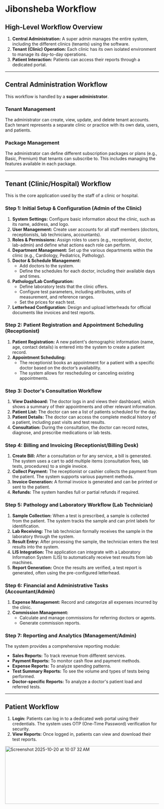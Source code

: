 # Jibonsheba Workflow

## High-Level Workflow Overview

1.  **Central Administration:** A super admin manages the entire system, including the different clinics (tenants) using the software.
2.  **Tenant (Clinic) Operation:** Each clinic has its own isolated environment to manage its day-to-day operations.
3.  **Patient Interaction:** Patients can access their reports through a dedicated portal.

---

## Central Administration Workflow

This workflow is handled by a **super administrator**.

### Tenant Management
The administrator can create, view, update, and delete tenant accounts. Each tenant represents a separate clinic or practice with its own data, users, and patients.

### Package Management
The administrator can define different subscription packages or plans (e.g., Basic, Premium) that tenants can subscribe to. This includes managing the features available in each package.

---

## Tenant (Clinic/Hospital) Workflow

This is the core application used by the staff of a clinic or hospital.

### Step 1: Initial Setup & Configuration (Admin of the Clinic)
1.  **System Settings:** Configure basic information about the clinic, such as its name, address, and logo.
2.  **User Management:** Create user accounts for all staff members (doctors, receptionists, lab technicians, accountants).
3.  **Roles & Permissions:** Assign roles to users (e.g., receptionist, doctor, lab-admin) and define what actions each role can perform.
4.  **Department Management:** Set up the various departments within the clinic (e.g., Cardiology, Pediatrics, Pathology).
5.  **Doctor & Schedule Management:**
    *   Add doctors to the system.
    *   Define the schedules for each doctor, including their available days and times.
6.  **Pathology/Lab Configuration:**
    *   Define laboratory tests that the clinic offers.
    *   Configure test parameters, including attributes, units of measurement, and reference ranges.
    *   Set the prices for each test.
7.  **Letterhead Configuration:** Design and upload letterheads for official documents like invoices and test reports.

### Step 2: Patient Registration and Appointment Scheduling (Receptionist)
1.  **Patient Registration:** A new patient's demographic information (name, age, contact details) is entered into the system to create a patient record.
2.  **Appointment Scheduling:**
    *   The receptionist books an appointment for a patient with a specific doctor based on the doctor’s availability.
    *   The system allows for rescheduling or canceling existing appointments.

### Step 3: Doctor's Consultation Workflow
1.  **View Dashboard:** The doctor logs in and views their dashboard, which shows a summary of their appointments and other relevant information.
2.  **Patient List:** The doctor can see a list of patients scheduled for the day.
3.  **Patient Details:** The doctor can access the complete medical history of a patient, including past visits and test results.
4.  **Consultation:** During the consultation, the doctor can record notes, diagnose, and prescribe medications or lab tests.

### Step 4: Billing and Invoicing (Receptionist/Billing Desk)
1.  **Create Bill:** After a consultation or for any service, a bill is generated. The system uses a cart to add multiple items (consultation fees, lab tests, procedures) to a single invoice.
2.  **Collect Payment:** The receptionist or cashier collects the payment from the patient. The system supports various payment methods.
3.  **Invoice Generation:** A formal invoice is generated and can be printed or sent to the patient.
4.  **Refunds:** The system handles full or partial refunds if required.

### Step 5: Pathology and Laboratory Workflow (Lab Technician)
1.  **Sample Collection:** When a test is prescribed, a sample is collected from the patient. The system tracks the sample and can print labels for identification.
2.  **Lab Receiving:** The lab technician formally receives the sample in the laboratory through the system.
3.  **Result Entry:** After processing the sample, the technician enters the test results into the system.
4.  **LIS Integration:** The application can integrate with a Laboratory Information System (LIS) to automatically receive test results from lab machines.
5.  **Report Generation:** Once the results are verified, a test report is generated, often using the pre-configured letterhead.

### Step 6: Financial and Administrative Tasks (Accountant/Admin)
1.  **Expense Management:** Record and categorize all expenses incurred by the clinic.
2.  **Commission Management:**
    *   Calculate and manage commissions for referring doctors or agents.
    *   Generate commission reports.

### Step 7: Reporting and Analytics (Management/Admin)
The system provides a comprehensive reporting module:
*   **Sales Reports:** To track revenue from different services.
*   **Payment Reports:** To monitor cash flow and payment methods.
*   **Expense Reports:** To analyze spending patterns.
*   **Test Summary Reports:** To see the volume and types of tests being performed.
*   **Doctor-specific Reports:** To analyze a doctor's patient load and referred tests.

---

## Patient Workflow

1.  **Login:** Patients can log in to a dedicated web portal using their credentials. The system uses OTP (One-Time Password) verification for security.
2.  **View Reports:** Once logged in, patients can view and download their test reports.


<img width="871" height="189" alt="Screenshot 2025-10-20 at 10 07 32 AM" src="https://github.com/user-attachments/assets/c90eaeda-8b89-4cc2-ac93-01eb0f9c967d" />



